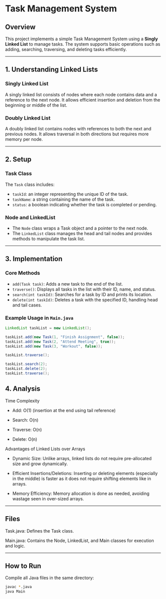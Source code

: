 # Task Management System

## Overview  
This project implements a simple Task Management System using a **Singly Linked List** to manage tasks. The system supports basic operations such as adding, searching, traversing, and deleting tasks efficiently.

---

## 1. Understanding Linked Lists

### Singly Linked List  
A singly linked list consists of nodes where each node contains data and a reference to the next node. It allows efficient insertion and deletion from the beginning or middle of the list.

### Doubly Linked List  
A doubly linked list contains nodes with references to both the next and previous nodes. It allows traversal in both directions but requires more memory per node.

---

## 2. Setup

### Task Class  
The `Task` class includes:
- `taskId`: an integer representing the unique ID of the task.  
- `taskName`: a string containing the name of the task.  
- `status`: a boolean indicating whether the task is completed or pending.

### Node and LinkedList  
- The `Node` class wraps a Task object and a pointer to the next node.  
- The `LinkedList` class manages the head and tail nodes and provides methods to manipulate the task list.

---

## 3. Implementation

### Core Methods
- `add(Task task)`: Adds a new task to the end of the list.  
- `traverse()`: Displays all tasks in the list with their ID, name, and status.  
- `search(int taskId)`: Searches for a task by ID and prints its location.  
- `delete(int taskId)`: Deletes a task with the specified ID, handling head and tail cases.

### Example Usage in `Main.java`
```java
LinkedList taskList = new LinkedList();

taskList.add(new Task(1, "Finish Assignment", false));
taskList.add(new Task(2, "Attend Meeting", true));
taskList.add(new Task(3, "Workout", false));

taskList.traverse();

taskList.search(2);
taskList.delete(2);
taskList.traverse();
```
## 4.  Analysis
Time Complexity

* Add: O(1) (insertion at the end using tail reference)

* Search: O(n)

* Traverse: O(n)

* Delete: O(n)

Advantages of Linked Lists over Arrays

* Dynamic Size: Unlike arrays, linked lists do not require pre-allocated size and grow dynamically.

* Efficient Insertions/Deletions: Inserting or deleting elements (especially in the middle) is faster as it does not require shifting elements like in arrays.

* Memory Efficiency: Memory allocation is done as needed, avoiding wastage seen in over-sized arrays.

---

## Files

Task.java: Defines the Task class.

Main.java: Contains the Node, LinkedList, and Main classes for execution and logic.

---

## How to Run

Compile all Java files in the same directory:

```bash
javac *.java
java Main
```


